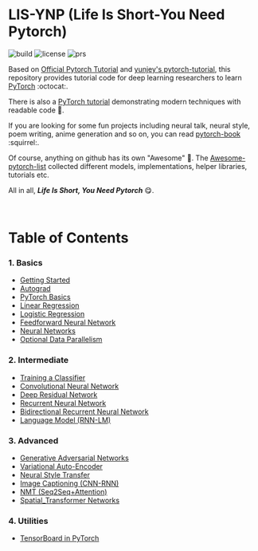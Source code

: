 # LIS-YNP (Life Is Short-You Need Pytorch)

![build](https://img.shields.io/badge/build-passing-brightgreen.svg)
![license](https://img.shields.io/badge/License-MIT-brightgreen.svg)
![prs](https://img.shields.io/badge/PRs-welcome-brightgreen.svg)

Based on [Official Pytorch Tutorial](https://pytorch.org/tutorials/) and [yunjey's pytorch-tutorial](https://github.com/yunjey/pytorch-tutorial), this repository provides tutorial code for deep learning researchers to learn [PyTorch](https://github.com/pytorch/pytorch) :octocat:. 

There is also a [PyTorch tutorial](https://github.com/spro/practical-pytorch) demonstrating modern techniques with readable code :ghost:.

If you are looking for some fun projects including neural talk, neural style, poem writing, anime generation and so on, you can read [pytorch-book](https://github.com/chenyuntc/pytorch-book) :squirrel:.

Of course, anything on github has its own "Awesome" :full_moon_with_face:. The [Awesome-pytorch-list](https://github.com/bharathgs/Awesome-pytorch-list) collected different models, implementations, helper libraries, tutorials etc.

All in all, ***Life Is Short, You Need Pytorch*** :yum:. 


<br/>

# Table of Contents

### 1. Basics
* [Getting Started](https://github.com/Eurus-Holmes/LIS-YNP/blob/master/tutorials/01-basics/Getting_Started.ipynb)
* [Autograd](https://github.com/Eurus-Holmes/LIS-YNP/blob/master/tutorials/01-basics/Autograd.ipynb)
* [PyTorch Basics](https://github.com/Eurus-Holmes/LIS-YNP/tree/master/tutorials/01-basics/pytorch_basics/main.py)
* [Linear Regression](https://github.com/Eurus-Holmes/LIS-YNP/tree/master/tutorials/01-basics/linear_regression/main.py#L22-L23)
* [Logistic Regression](https://github.com/Eurus-Holmes/LIS-YNP/tree/master/tutorials/01-basics/logistic_regression/main.py#L33-L34)
* [Feedforward Neural Network](https://github.com/Eurus-Holmes/LIS-YNP/tree/master/tutorials/01-basics/feedforward_neural_network/main.py#L37-L49)
* [Neural Networks](https://github.com/Eurus-Holmes/LIS-YNP/blob/master/tutorials/01-basics/Neural_Networks.ipynb)
* [Optional Data Parallelism](https://github.com/Eurus-Holmes/LIS-YNP/blob/master/tutorials/01-basics/Optional_Data_Parallelism.ipynb)

### 2. Intermediate
* [Training a Classifier](https://github.com/Eurus-Holmes/LIS-YNP/blob/master/tutorials/02-intermediate/Training_a_Classifier.ipynb)
* [Convolutional Neural Network](https://github.com/Eurus-Holmes/LIS-YNP/tree/master/tutorials/02-intermediate/convolutional_neural_network/main.py#L35-L56)
* [Deep Residual Network](https://github.com/Eurus-Holmes/LIS-YNP/tree/master/tutorials/02-intermediate/deep_residual_network/main.py#L76-L113)
* [Recurrent Neural Network](https://github.com/Eurus-Holmes/LIS-YNP/tree/master/tutorials/02-intermediate/recurrent_neural_network/main.py#L39-L58)
* [Bidirectional Recurrent Neural Network](https://github.com/Eurus-Holmes/LIS-YNP/tree/master/tutorials/02-intermediate/bidirectional_recurrent_neural_network/main.py#L39-L58)
* [Language Model (RNN-LM)](https://github.com/Eurus-Holmes/LIS-YNP/tree/master/tutorials/02-intermediate/language_model/main.py#L30-L50)

### 3. Advanced
* [Generative Adversarial Networks](https://github.com/Eurus-Holmes/LIS-YNP/blob/master/tutorials/03-advanced/generative_adversarial_network/main.py#L41-L57)
* [Variational Auto-Encoder](https://github.com/Eurus-Holmes/LIS-YNP/blob/master/tutorials/03-advanced/variational_autoencoder/main.py#L38-L65)
* [Neural Style Transfer](https://github.com/Eurus-Holmes/LIS-YNP/tree/master/tutorials/03-advanced/neural_style_transfer)
* [Image Captioning (CNN-RNN)](https://github.com/Eurus-Holmes/LIS-YNP/tree/master/tutorials/03-advanced/image_captioning)
* [NMT (Seq2Seq+Attention)](https://github.com/Eurus-Holmes/LIS-YNP/blob/master/tutorials/03-advanced/nmt/seq2seq_attention_nmt.ipynb)
* [Spatial_Transformer Networks](https://github.com/Eurus-Holmes/LIS-YNP/blob/master/tutorials/03-advanced/spatial_transformer_network/spatial_transformer_tutorial.ipynb)

### 4. Utilities
* [TensorBoard in PyTorch](https://github.com/Eurus-Holmes/LIS-YNP/tree/master/tutorials/04-utils/tensorboard)



<br/>


